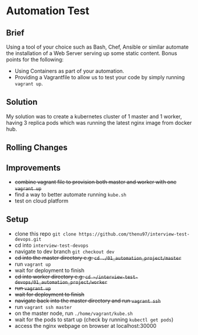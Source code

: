 # Automation Test

## Brief
Using a tool of your choice such as Bash, Chef, Ansible or similar automate the installation of a Web Server serving up some static content. Bonus points for the following:

* Using Containers as part of your automation.
* Providing a Vagrantfile to allow us to test your code by simply running `vagrant up`.

## Solution
My solution was to create a kubernetes cluster of 1 master and 1 worker, having 3 replica pods which was running the latest nginx image from docker hub. 

## Rolling Changes


## Improvements
+ ~~combine vagrant file to provision both master and worker with one `vagrant up`~~
+ find a way to better automate running `kube.sh`
+ test on cloud platform

## Setup
+ clone this repo `git clone https://github.com/thenu97/interview-test-devops.git`
+ cd into `interview-test-devops`
+ navigate to dev branch `git checkout dev`
+ ~~cd into the master directory e.g: `cd ./01_automation_project/master`~~
+ run `vagrant up`
+ wait for deployment to finish
+ ~~cd into worker directory e.g: `cd ~/interview-test-devops/01_automation_project/worker`~~
+ ~~run `vagrant up`~~
+ ~~wait for deployment to finish~~
+ ~~navigate back into the master directory and run `vagrant ssh`~~
+ run `vagrant ssh master`
+ on the master node, run `./home/vagrant/kube.sh`
+ wait for the pods to start up (check by running `kubectl get pods`)
+ access the nginx webpage on browser at localhost:30000

